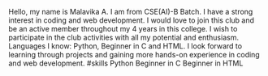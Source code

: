 Hello, my name is Malavika A. I am from CSE(AI)-B Batch. I have a strong interest in coding and web development. I would love to join this club and be an active member throughout my 4 years in this college. I wish to participate in the club activities with all my potential and enthusiasm. 
Languages I know: Python, Beginner in C and HTML.
I look forward to learning through projects and gaining more hands-on experience in coding and web development.
#skills
Python
Beginner in C
Beginner in HTML
